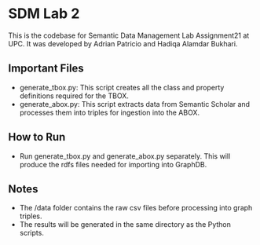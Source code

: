 # SDM Lab 2
This is the codebase for Semantic Data Management Lab Assignment21 at UPC. It was developed by Adrian Patricio and Hadiqa Alamdar Bukhari.

## Important Files
- generate_tbox.py: This script creates all the class and property definitions required for the TBOX.
- generate_abox.py: This script extracts data from Semantic Scholar and processes them into triples for ingestion into the ABOX. 

## How to Run
- Run generate_tbox.py and generate_abox.py separately. This will produce the rdfs files needed for importing into GraphDB.

## Notes
- The /data folder contains the raw csv files before processing into graph triples.
- The results will be generated in the same directory as the Python scripts.
